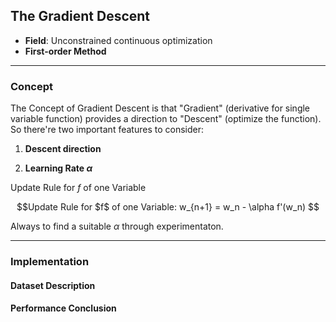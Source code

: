 ## The Gradient Descent
- **Field**: Unconstrained continuous optimization
- **First-order Method**

---
### **Concept**
The Concept of Gradient Descent is that "Gradient" (derivative for single variable function) provides a direction to "Descent" (optimize the function). So there're two important features to consider:

1. **Descent direction**

2. **Learning Rate $\alpha$**

Update Rule for $f$ of one Variable
```math
Update Rule for $f$ of one Variable: w_{n+1} = w_n - \alpha f'(w_n) 
```

Always to find a suitable $\alpha$ through experimentaton.



---

### **Implementation**

#### **Dataset Description**

#### **Performance Conclusion**
